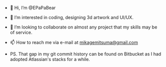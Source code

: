 - 👋 Hi, I’m @EPaPaBear
- 👀 I’m interested in coding, designing 3d artwork and UI/UX.
- 💞️ I’m looking to collaborate on almost any project that my skills may be of service.
- 📫 How to reach me via e-mail at mikagemitsuma@gmail.com

- PS. That gap in my git commit history can be found on Bitbucket as I had adopted Atlassian's stacks for a while.

<!---
EPaPaBear/EPaPaBear is a ✨ special ✨ repository because its `README.md` (this file) appears on your GitHub profile.
You can click the Preview link to take a look at your changes.
--->
